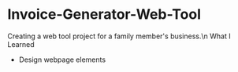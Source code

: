 # Invoice-Generator-Web-Tool
Creating a web tool project for a family member's business.\n
What I Learned
 * Design webpage elements
